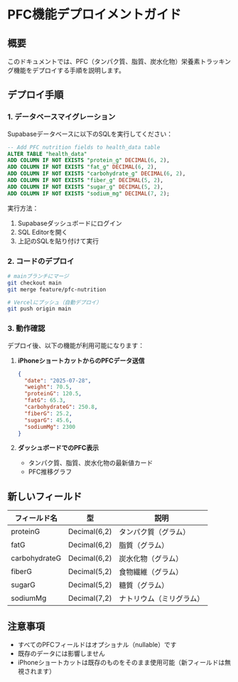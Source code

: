 # PFC機能デプロイメントガイド

## 概要
このドキュメントでは、PFC（タンパク質、脂質、炭水化物）栄養素トラッキング機能をデプロイする手順を説明します。

## デプロイ手順

### 1. データベースマイグレーション

Supabaseデータベースに以下のSQLを実行してください：

```sql
-- Add PFC nutrition fields to health_data table
ALTER TABLE "health_data" 
ADD COLUMN IF NOT EXISTS "protein_g" DECIMAL(6, 2),
ADD COLUMN IF NOT EXISTS "fat_g" DECIMAL(6, 2),
ADD COLUMN IF NOT EXISTS "carbohydrate_g" DECIMAL(6, 2),
ADD COLUMN IF NOT EXISTS "fiber_g" DECIMAL(5, 2),
ADD COLUMN IF NOT EXISTS "sugar_g" DECIMAL(5, 2),
ADD COLUMN IF NOT EXISTS "sodium_mg" DECIMAL(7, 2);
```

実行方法：
1. Supabaseダッシュボードにログイン
2. SQL Editorを開く
3. 上記のSQLを貼り付けて実行

### 2. コードのデプロイ

```bash
# mainブランチにマージ
git checkout main
git merge feature/pfc-nutrition

# Vercelにプッシュ（自動デプロイ）
git push origin main
```

### 3. 動作確認

デプロイ後、以下の機能が利用可能になります：

1. **iPhoneショートカットからのPFCデータ送信**
   ```json
   {
     "date": "2025-07-28",
     "weight": 70.5,
     "proteinG": 120.5,
     "fatG": 65.3,
     "carbohydrateG": 250.8,
     "fiberG": 25.2,
     "sugarG": 45.6,
     "sodiumMg": 2300
   }
   ```

2. **ダッシュボードでのPFC表示**
   - タンパク質、脂質、炭水化物の最新値カード
   - PFC推移グラフ

## 新しいフィールド

| フィールド名 | 型 | 説明 |
|------------|---|------|
| proteinG | Decimal(6,2) | タンパク質（グラム） |
| fatG | Decimal(6,2) | 脂質（グラム） |
| carbohydrateG | Decimal(6,2) | 炭水化物（グラム） |
| fiberG | Decimal(5,2) | 食物繊維（グラム） |
| sugarG | Decimal(5,2) | 糖質（グラム） |
| sodiumMg | Decimal(7,2) | ナトリウム（ミリグラム） |

## 注意事項

- すべてのPFCフィールドはオプショナル（nullable）です
- 既存のデータには影響しません
- iPhoneショートカットは既存のものをそのまま使用可能（新フィールドは無視されます）